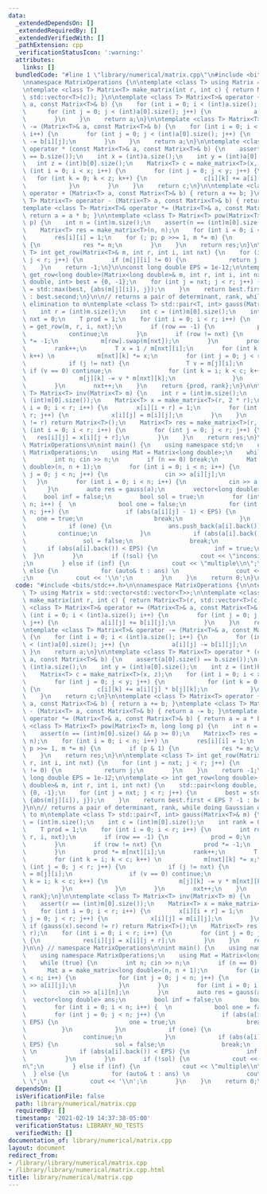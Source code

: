 ```yaml
---
data:
  _extendedDependsOn: []
  _extendedRequiredBy: []
  _extendedVerifiedWith: []
  _pathExtension: cpp
  _verificationStatusIcon: ':warning:'
  attributes:
    links: []
  bundledCode: "#line 1 \"library/numerical/matrix.cpp\"\n#include <bits/stdc++.h>\n\
    \nnamespace MatrixOperations {\n\ntemplate <class T> using Matrix = std::vector<std::vector<T>>;\n\
    \ntemplate <class T> Matrix<T> make_matrix(int r, int c) { return Matrix<T>(r,\
    \ std::vector<T>(c)); }\n\ntemplate <class T> Matrix<T>& operator += (Matrix<T>&\
    \ a, const Matrix<T>& b) {\n    for (int i = 0; i < (int)a.size(); i++) {\n  \
    \      for (int j = 0; j < (int)a[0].size(); j++) {\n            a[i][j] += b[i][j];\n\
    \        }\n    }\n    return a;\n}\n\ntemplate <class T> Matrix<T>& operator\
    \ -= (Matrix<T>& a, const Matrix<T>& b) {\n    for (int i = 0; i < (int)a.size();\
    \ i++) {\n        for (int j = 0; j < (int)a[0].size(); j++) {\n            a[i][j]\
    \ -= b[i][j];\n        }\n    }\n    return a;\n}\n\ntemplate <class T> Matrix<T>\
    \ operator * (const Matrix<T>& a, const Matrix<T>& b) {\n    assert(a[0].size()\
    \ == b.size());\n    int x = (int)a.size();\n    int y = (int)a[0].size();\n \
    \   int z = (int)b[0].size();\n    Matrix<T> c = make_matrix<T>(x, z);\n    for\
    \ (int i = 0; i < x; i++) {\n        for (int j = 0; j < y; j++) {\n         \
    \   for (int k = 0; k < z; k++) {\n                c[i][k] += a[i][j] * b[j][k];\n\
    \            }\n        }\n    }\n    return c;\n}\n\ntemplate <class T> Matrix<T>\
    \ operator + (Matrix<T> a, const Matrix<T>& b) { return a += b; }\ntemplate <class\
    \ T> Matrix<T> operator - (Matrix<T> a, const Matrix<T>& b) { return a -= b; }\n\
    template <class T> Matrix<T>& operator *= (Matrix<T>& a, const Matrix<T>& b) {\
    \ return a = a * b; }\n\ntemplate <class T> Matrix<T> pow(Matrix<T> m, long long\
    \ p) {\n    int n = (int)m.size();\n    assert(n == (int)m[0].size() && p >= 0);\n\
    \    Matrix<T> res = make_matrix<T>(n, n);\n    for (int i = 0; i < n; i++) \n\
    \        res[i][i] = 1;\n    for (; p; p >>= 1, m *= m) {\n        if (p & 1)\
    \ {\n            res *= m;\n        }\n    }\n    return res;\n}\n\ntemplate <class\
    \ T> int get_row(Matrix<T>& m, int r, int i, int nxt) {\n    for (int j = nxt;\
    \ j < r; j++) {\n        if (m[j][i] != 0) {\n            return j;\n        }\n\
    \    }\n    return -1;\n}\n\nconst long double EPS = 1e-12;\n\ntemplate <> int\
    \ get_row<long double>(Matrix<long double>& m, int r, int i, int nxt) {\n    std::pair<long\
    \ double, int> best = {0, -1};\n    for (int j = nxt; j < r; j++) {\n        best\
    \ = std::max(best, {abs(m[j][i]), j});\n    }\n    return best.first < EPS ? -1\
    \ : best.second;\n}\n\n// returns a pair of determinant, rank, while doing Gaussian\
    \ elimination to m\ntemplate <class T> std::pair<T, int> gauss(Matrix<T>& m) {\n\
    \    int r = (int)m.size();\n    int c = (int)m[0].size();\n    int rank = 0,\
    \ nxt = 0;\n    T prod = 1;\n    for (int i = 0; i < r; i++) {\n        int row\
    \ = get_row(m, r, i, nxt);\n        if (row == -1) {\n            prod = 0;\n\
    \            continue;\n        }\n        if (row != nxt) {\n            prod\
    \ *= -1;\n            m[row].swap(m[nxt]);\n        }\n        prod *= m[nxt][i];\n\
    \        rank++;\n        T x = 1 / m[nxt][i];\n        for (int k = i; k < c;\
    \ k++) \n            m[nxt][k] *= x;\n        for (int j = 0; j < r; j++) {\n\
    \            if (j != nxt) {\n                T v = m[j][i];\n               \
    \ if (v == 0) continue;\n                for (int k = i; k < c; k++) {\n     \
    \               m[j][k] -= v * m[nxt][k];\n                }\n            }\n\
    \        }\n        nxt++;\n    }\n    return {prod, rank};\n}\n\ntemplate <class\
    \ T> Matrix<T> inv(Matrix<T> m) {\n    int r = (int)m.size();\n    assert(r ==\
    \ (int)m[0].size());\n    Matrix<T> x = make_matrix<T>(r, 2 * r);\n    for (int\
    \ i = 0; i < r; i++) {\n        x[i][i + r] = 1;\n        for (int j = 0; j <\
    \ r; j++) {\n            x[i][j] = m[i][j];\n        }\n    }\n    if (gauss(x).second\
    \ != r) return Matrix<T>();\n    Matrix<T> res = make_matrix<T>(r, r);\n    for\
    \ (int i = 0; i < r; i++) {\n        for (int j = 0; j < r; j++) {\n         \
    \   res[i][j] = x[i][j + r];\n        }\n    }\n    return res;\n}\n\n} // namespace\
    \ MatrixOperations\n\nint main() {\n    using namespace std;\n    using namespace\
    \ MatrixOperations;\n    using Mat = Matrix<long double>;\n    while (true) {\n\
    \        int n; cin >> n;\n        if (n == 0) break;\n        Mat a = make_matrix<long\
    \ double>(n, n + 1);\n        for (int i = 0; i < n; i++) {\n            for (int\
    \ j = 0; j < n; j++) {\n                cin >> a[i][j];\n            }\n     \
    \   }\n        for (int i = 0; i < n; i++) {\n            cin >> a[i][n];\n  \
    \      }\n        auto res = gauss(a);\n        vector<long double> ans;\n   \
    \     bool inf = false;\n        bool sol = true;\n        for (int i = 0; i <\
    \ n; i++) {  \n            bool one = false;\n            for (int j = 0; j <\
    \ n; j++) {\n                if (abs(a[i][j] - 1) < EPS) {\n                 \
    \   one = true;\n                    break;\n                }\n            }\n\
    \            if (one) {\n                ans.push_back(a[i].back());\n       \
    \         continue;\n            }\n            if (abs(a[i].back()) >= EPS) {\n\
    \                sol = false;\n                break;\n            } \n      \
    \      if (abs(a[i].back()) < EPS) {\n                inf = true;\n          \
    \  }\n        }\n        if (!sol) {\n            cout << \"inconsistent\\n\"\
    ;\n        } else if (inf) {\n            cout << \"multiple\\n\";\n        }\
    \ else {\n            for (auto& t : ans) \n                cout << t << \" \"\
    ;\n            cout << '\\n';\n        }\n    }\n    return 0;\n}\n"
  code: "#include <bits/stdc++.h>\n\nnamespace MatrixOperations {\n\ntemplate <class\
    \ T> using Matrix = std::vector<std::vector<T>>;\n\ntemplate <class T> Matrix<T>\
    \ make_matrix(int r, int c) { return Matrix<T>(r, std::vector<T>(c)); }\n\ntemplate\
    \ <class T> Matrix<T>& operator += (Matrix<T>& a, const Matrix<T>& b) {\n    for\
    \ (int i = 0; i < (int)a.size(); i++) {\n        for (int j = 0; j < (int)a[0].size();\
    \ j++) {\n            a[i][j] += b[i][j];\n        }\n    }\n    return a;\n}\n\
    \ntemplate <class T> Matrix<T>& operator -= (Matrix<T>& a, const Matrix<T>& b)\
    \ {\n    for (int i = 0; i < (int)a.size(); i++) {\n        for (int j = 0; j\
    \ < (int)a[0].size(); j++) {\n            a[i][j] -= b[i][j];\n        }\n   \
    \ }\n    return a;\n}\n\ntemplate <class T> Matrix<T> operator * (const Matrix<T>&\
    \ a, const Matrix<T>& b) {\n    assert(a[0].size() == b.size());\n    int x =\
    \ (int)a.size();\n    int y = (int)a[0].size();\n    int z = (int)b[0].size();\n\
    \    Matrix<T> c = make_matrix<T>(x, z);\n    for (int i = 0; i < x; i++) {\n\
    \        for (int j = 0; j < y; j++) {\n            for (int k = 0; k < z; k++)\
    \ {\n                c[i][k] += a[i][j] * b[j][k];\n            }\n        }\n\
    \    }\n    return c;\n}\n\ntemplate <class T> Matrix<T> operator + (Matrix<T>\
    \ a, const Matrix<T>& b) { return a += b; }\ntemplate <class T> Matrix<T> operator\
    \ - (Matrix<T> a, const Matrix<T>& b) { return a -= b; }\ntemplate <class T> Matrix<T>&\
    \ operator *= (Matrix<T>& a, const Matrix<T>& b) { return a = a * b; }\n\ntemplate\
    \ <class T> Matrix<T> pow(Matrix<T> m, long long p) {\n    int n = (int)m.size();\n\
    \    assert(n == (int)m[0].size() && p >= 0);\n    Matrix<T> res = make_matrix<T>(n,\
    \ n);\n    for (int i = 0; i < n; i++) \n        res[i][i] = 1;\n    for (; p;\
    \ p >>= 1, m *= m) {\n        if (p & 1) {\n            res *= m;\n        }\n\
    \    }\n    return res;\n}\n\ntemplate <class T> int get_row(Matrix<T>& m, int\
    \ r, int i, int nxt) {\n    for (int j = nxt; j < r; j++) {\n        if (m[j][i]\
    \ != 0) {\n            return j;\n        }\n    }\n    return -1;\n}\n\nconst\
    \ long double EPS = 1e-12;\n\ntemplate <> int get_row<long double>(Matrix<long\
    \ double>& m, int r, int i, int nxt) {\n    std::pair<long double, int> best =\
    \ {0, -1};\n    for (int j = nxt; j < r; j++) {\n        best = std::max(best,\
    \ {abs(m[j][i]), j});\n    }\n    return best.first < EPS ? -1 : best.second;\n\
    }\n\n// returns a pair of determinant, rank, while doing Gaussian elimination\
    \ to m\ntemplate <class T> std::pair<T, int> gauss(Matrix<T>& m) {\n    int r\
    \ = (int)m.size();\n    int c = (int)m[0].size();\n    int rank = 0, nxt = 0;\n\
    \    T prod = 1;\n    for (int i = 0; i < r; i++) {\n        int row = get_row(m,\
    \ r, i, nxt);\n        if (row == -1) {\n            prod = 0;\n            continue;\n\
    \        }\n        if (row != nxt) {\n            prod *= -1;\n            m[row].swap(m[nxt]);\n\
    \        }\n        prod *= m[nxt][i];\n        rank++;\n        T x = 1 / m[nxt][i];\n\
    \        for (int k = i; k < c; k++) \n            m[nxt][k] *= x;\n        for\
    \ (int j = 0; j < r; j++) {\n            if (j != nxt) {\n                T v\
    \ = m[j][i];\n                if (v == 0) continue;\n                for (int\
    \ k = i; k < c; k++) {\n                    m[j][k] -= v * m[nxt][k];\n      \
    \          }\n            }\n        }\n        nxt++;\n    }\n    return {prod,\
    \ rank};\n}\n\ntemplate <class T> Matrix<T> inv(Matrix<T> m) {\n    int r = (int)m.size();\n\
    \    assert(r == (int)m[0].size());\n    Matrix<T> x = make_matrix<T>(r, 2 * r);\n\
    \    for (int i = 0; i < r; i++) {\n        x[i][i + r] = 1;\n        for (int\
    \ j = 0; j < r; j++) {\n            x[i][j] = m[i][j];\n        }\n    }\n   \
    \ if (gauss(x).second != r) return Matrix<T>();\n    Matrix<T> res = make_matrix<T>(r,\
    \ r);\n    for (int i = 0; i < r; i++) {\n        for (int j = 0; j < r; j++)\
    \ {\n            res[i][j] = x[i][j + r];\n        }\n    }\n    return res;\n\
    }\n\n} // namespace MatrixOperations\n\nint main() {\n    using namespace std;\n\
    \    using namespace MatrixOperations;\n    using Mat = Matrix<long double>;\n\
    \    while (true) {\n        int n; cin >> n;\n        if (n == 0) break;\n  \
    \      Mat a = make_matrix<long double>(n, n + 1);\n        for (int i = 0; i\
    \ < n; i++) {\n            for (int j = 0; j < n; j++) {\n                cin\
    \ >> a[i][j];\n            }\n        }\n        for (int i = 0; i < n; i++) {\n\
    \            cin >> a[i][n];\n        }\n        auto res = gauss(a);\n      \
    \  vector<long double> ans;\n        bool inf = false;\n        bool sol = true;\n\
    \        for (int i = 0; i < n; i++) {  \n            bool one = false;\n    \
    \        for (int j = 0; j < n; j++) {\n                if (abs(a[i][j] - 1) <\
    \ EPS) {\n                    one = true;\n                    break;\n      \
    \          }\n            }\n            if (one) {\n                ans.push_back(a[i].back());\n\
    \                continue;\n            }\n            if (abs(a[i].back()) >=\
    \ EPS) {\n                sol = false;\n                break;\n            }\
    \ \n            if (abs(a[i].back()) < EPS) {\n                inf = true;\n \
    \           }\n        }\n        if (!sol) {\n            cout << \"inconsistent\\\
    n\";\n        } else if (inf) {\n            cout << \"multiple\\n\";\n      \
    \  } else {\n            for (auto& t : ans) \n                cout << t << \"\
    \ \";\n            cout << '\\n';\n        }\n    }\n    return 0;\n}"
  dependsOn: []
  isVerificationFile: false
  path: library/numerical/matrix.cpp
  requiredBy: []
  timestamp: '2021-02-19 14:37:38-05:00'
  verificationStatus: LIBRARY_NO_TESTS
  verifiedWith: []
documentation_of: library/numerical/matrix.cpp
layout: document
redirect_from:
- /library/library/numerical/matrix.cpp
- /library/library/numerical/matrix.cpp.html
title: library/numerical/matrix.cpp
---
```

